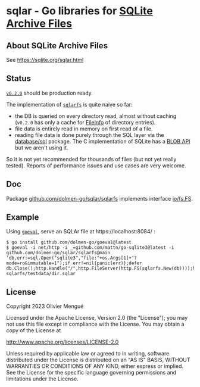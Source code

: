 
# sqlar - Go libraries for [SQLite Archive Files](https://sqlite.org/sqlar.html)

## About SQLite Archive Files

See https://sqlite.org/sqlar.html

## Status

[`v0.2.0`](https://pkg.go.dev/github.com/dolmen-go/sqlar@v0.2.0) should be production ready.

The implementation of [`sqlarfs`](https://pkg.go/dev/github.com/dolmen-go/sqlar/sqlarfs) is quite
naive so far:
  * the DB is queried on every directory read, almost without caching (`v0.2.0` has only a cache for [FileInfo](https://pkg.go.dev/io/fs.FileInfo) of directory entries).
  * file data is entirely read in memory on first read of a file.
  * reading file data is done purely through the SQL layer via the
    [database/sql](https://pkg.go.dev/database/sql) package. The C implementation of
    SQLite has a [BLOB API](https://sqlite.org/c3ref/blob_open.html) but we aren't using it.

So it is not yet recommended for thousands of files (but not yet really tested).
Reports of performance issues and use cases are very welcome.

## Doc

Package [github.com/dolmen-go/sqlar/sqlarfs](https://pkg.go.dev/github.com/dolmen-go/sqlar/sqlarfs) implements interface
[io/fs.FS](https://pkg.go.dev/io/fs#FS).

## Example

Using [`goeval`](https://pkg.go.dev/github.com/dolmen-go/goeval), serve an SQLAr file at https://localhost:8084/ :

<!--
TODO: use net/http.FileServerFS starting with Go 1.22.
-->

```console
$ go install github.com/dolmen-go/goeval@latest
$ goeval -i net/http -i _=github.com/mattn/go-sqlite3@latest -i github.com/dolmen-go/sqlar/sqlarfs@main 'db,err:=sql.Open("sqlite3","file:"+os.Args[1]+"?mode=ro&immutable=1");if err!=nil{panic(err)};defer db.Close();http.Handle("/",http.FileServer(http.FS(sqlarfs.New(db))));http.ListenAndServe(":8084",nil)' sqlarfs/testdata/dir.sqlar
```

## License

Copyright 2023 Olivier Mengué

Licensed under the Apache License, Version 2.0 (the "License");
you may not use this file except in compliance with the License.
You may obtain a copy of the License at

   http://www.apache.org/licenses/LICENSE-2.0

Unless required by applicable law or agreed to in writing, software
distributed under the License is distributed on an "AS IS" BASIS,
WITHOUT WARRANTIES OR CONDITIONS OF ANY KIND, either express or implied.
See the License for the specific language governing permissions and
limitations under the License.
